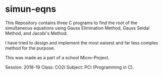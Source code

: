 # simun-eqns

This Repository contains three C programs to find the root of the simultaneous equations using Gauss Elimination Method, Gauss Seidal Method, and Jacobi's Method.

I have tried to design and implement the most eaisest and far less complex method for the purpose.

This was made as a part of a school Micro-Project.

Session: 2018-19
Class: CO2I
Subject: PCI (Programming in C).
